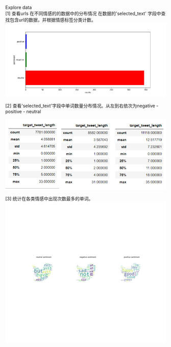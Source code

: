 Explore data  
[1] 查看urls 在不同情感的的数据中的分布情况
在数据的'selected_text' 字段中查找包含url的数据，并根据情感标签分类计数。  
![image1](https://github.com/Hanshawn11/Kaggle/blob/master/TweetSentiment/EDA/urls%20(1).png)  


[2] 查看'selected_text'字段中单词数量分布情况。从左到右依次为negative - positive - neutral
  
  ![word_counts](https://raw.githubusercontent.com/Hanshawn11/Kaggle/master/TweetSentiment/EDA/word_counts.bmp)
  
[3] 统计在各类情感中出现次数最多的单词。  
  ![word_clouds](https://github.com/Hanshawn11/Kaggle/blob/master/TweetSentiment/EDA/images/words_cloud.png)
